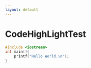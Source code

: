 ```yaml
---
layout: default
---
```


CodeHighLightTest
===

```c
#include <iostream>
int main(){
	printf("Hello World.\n");
}
```
